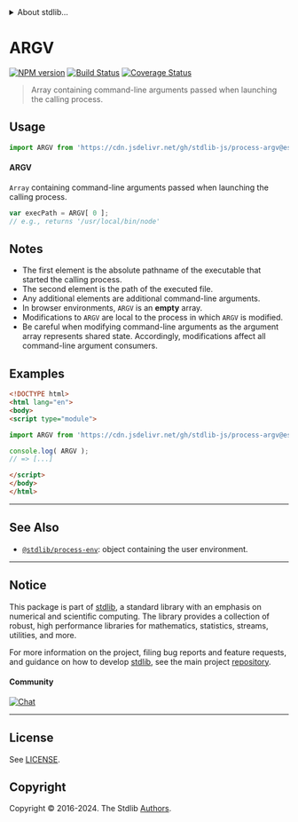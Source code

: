 <!--

@license Apache-2.0

Copyright (c) 2018 The Stdlib Authors.

Licensed under the Apache License, Version 2.0 (the "License");
you may not use this file except in compliance with the License.
You may obtain a copy of the License at

   http://www.apache.org/licenses/LICENSE-2.0

Unless required by applicable law or agreed to in writing, software
distributed under the License is distributed on an "AS IS" BASIS,
WITHOUT WARRANTIES OR CONDITIONS OF ANY KIND, either express or implied.
See the License for the specific language governing permissions and
limitations under the License.

-->


<details>
  <summary>
    About stdlib...
  </summary>
  <p>We believe in a future in which the web is a preferred environment for numerical computation. To help realize this future, we've built stdlib. stdlib is a standard library, with an emphasis on numerical and scientific computation, written in JavaScript (and C) for execution in browsers and in Node.js.</p>
  <p>The library is fully decomposable, being architected in such a way that you can swap out and mix and match APIs and functionality to cater to your exact preferences and use cases.</p>
  <p>When you use stdlib, you can be absolutely certain that you are using the most thorough, rigorous, well-written, studied, documented, tested, measured, and high-quality code out there.</p>
  <p>To join us in bringing numerical computing to the web, get started by checking us out on <a href="https://github.com/stdlib-js/stdlib">GitHub</a>, and please consider <a href="https://opencollective.com/stdlib">financially supporting stdlib</a>. We greatly appreciate your continued support!</p>
</details>

# ARGV

[![NPM version][npm-image]][npm-url] [![Build Status][test-image]][test-url] [![Coverage Status][coverage-image]][coverage-url] <!-- [![dependencies][dependencies-image]][dependencies-url] -->

> Array containing command-line arguments passed when launching the calling process.



<section class="usage">

## Usage

```javascript
import ARGV from 'https://cdn.jsdelivr.net/gh/stdlib-js/process-argv@esm/index.mjs';
```

#### ARGV

`Array` containing command-line arguments passed when launching the calling process.

```javascript
var execPath = ARGV[ 0 ];
// e.g., returns '/usr/local/bin/node'
```

</section>

<!-- /.usage -->

<section class="notes">

## Notes

-   The first element is the absolute pathname of the executable that started the calling process.
-   The second element is the path of the executed file.
-   Any additional elements are additional command-line arguments.
-   In browser environments, `ARGV` is an **empty** array.
-   Modifications to `ARGV` are local to the process in which `ARGV` is modified.
-   Be careful when modifying command-line arguments as the argument array represents shared state. Accordingly, modifications affect all command-line argument consumers. 

</section>

<!-- /.notes -->

<section class="examples">

## Examples

<!-- eslint no-undef: "error" -->

```html
<!DOCTYPE html>
<html lang="en">
<body>
<script type="module">

import ARGV from 'https://cdn.jsdelivr.net/gh/stdlib-js/process-argv@esm/index.mjs';

console.log( ARGV );
// => [...]

</script>
</body>
</html>
```

</section>

<!-- /.examples -->

<!-- Section for related `stdlib` packages. Do not manually edit this section, as it is automatically populated. -->

<section class="related">

* * *

## See Also

-   <span class="package-name">[`@stdlib/process-env`][@stdlib/process/env]</span><span class="delimiter">: </span><span class="description">object containing the user environment.</span>

</section>

<!-- /.related -->

<!-- Section for all links. Make sure to keep an empty line after the `section` element and another before the `/section` close. -->


<section class="main-repo" >

* * *

## Notice

This package is part of [stdlib][stdlib], a standard library with an emphasis on numerical and scientific computing. The library provides a collection of robust, high performance libraries for mathematics, statistics, streams, utilities, and more.

For more information on the project, filing bug reports and feature requests, and guidance on how to develop [stdlib][stdlib], see the main project [repository][stdlib].

#### Community

[![Chat][chat-image]][chat-url]

---

## License

See [LICENSE][stdlib-license].


## Copyright

Copyright &copy; 2016-2024. The Stdlib [Authors][stdlib-authors].

</section>

<!-- /.stdlib -->

<!-- Section for all links. Make sure to keep an empty line after the `section` element and another before the `/section` close. -->

<section class="links">

[npm-image]: http://img.shields.io/npm/v/@stdlib/process-argv.svg
[npm-url]: https://npmjs.org/package/@stdlib/process-argv

[test-image]: https://github.com/stdlib-js/process-argv/actions/workflows/test.yml/badge.svg?branch=main
[test-url]: https://github.com/stdlib-js/process-argv/actions/workflows/test.yml?query=branch:main

[coverage-image]: https://img.shields.io/codecov/c/github/stdlib-js/process-argv/main.svg
[coverage-url]: https://codecov.io/github/stdlib-js/process-argv?branch=main

<!--

[dependencies-image]: https://img.shields.io/david/stdlib-js/process-argv.svg
[dependencies-url]: https://david-dm.org/stdlib-js/process-argv/main

-->

[chat-image]: https://img.shields.io/gitter/room/stdlib-js/stdlib.svg
[chat-url]: https://app.gitter.im/#/room/#stdlib-js_stdlib:gitter.im

[stdlib]: https://github.com/stdlib-js/stdlib

[stdlib-authors]: https://github.com/stdlib-js/stdlib/graphs/contributors

[umd]: https://github.com/umdjs/umd
[es-module]: https://developer.mozilla.org/en-US/docs/Web/JavaScript/Guide/Modules

[deno-url]: https://github.com/stdlib-js/process-argv/tree/deno
[umd-url]: https://github.com/stdlib-js/process-argv/tree/umd
[esm-url]: https://github.com/stdlib-js/process-argv/tree/esm
[branches-url]: https://github.com/stdlib-js/process-argv/blob/main/branches.md

[stdlib-license]: https://raw.githubusercontent.com/stdlib-js/process-argv/main/LICENSE

<!-- <related-links> -->

[@stdlib/process/env]: https://github.com/stdlib-js/process-env/tree/esm

<!-- </related-links> -->

</section>

<!-- /.links -->

